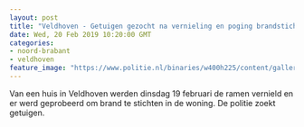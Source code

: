 ```yaml
---
layout: post
title: "Veldhoven - Getuigen gezocht na vernieling en poging brandstichting woning"
date: Wed, 20 Feb 2019 10:20:00 GMT
categories: 
- noord-brabant 
- veldhoven 
feature_image: "https://www.politie.nl/binaries/w400h225/content/gallery/politie/stockfotos/algemeen/toezicht-twee-agenten-gezien-van-bovenaf.jpg"
---
```


Van een huis in Veldhoven werden dinsdag 19 februari de ramen vernield en er werd geprobeerd om brand te stichten in de woning. De politie zoekt getuigen.
